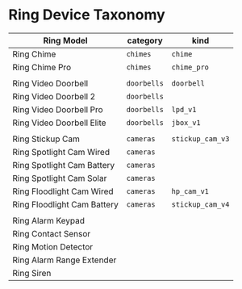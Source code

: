 # Ring Device Taxonomy

| Ring Model                  | category    | kind             |
| --------------------------- | ----------- | ---------------- |
| Ring Chime                  | `chimes`    | `chime`          |
| Ring Chime Pro              | `chimes`    | `chime_pro`      |
|                             |             |                  |
| Ring Video Doorbell         | `doorbells` | `doorbell`       |
| Ring Video Doorbell 2       | `doorbells` |                  |
| Ring Video Doorbell Pro     | `doorbells` | `lpd_v1`         |
| Ring Video Doorbell Elite   | `doorbells` | `jbox_v1`        |
|                             |             |                  |
| Ring Stickup Cam            | `cameras`   | `stickup_cam_v3` |
| Ring Spotlight Cam Wired    | `cameras`   |                  |
| Ring Spotlight Cam Battery  | `cameras`   |                  |
| Ring Spotlight Cam Solar    | `cameras`   |                  |
| Ring Floodlight Cam Wired   | `cameras`   | `hp_cam_v1`      |
| Ring Floodlight Cam Battery | `cameras`   | `stickup_cam_v4` |
|                             |             |                  |
| Ring Alarm Keypad           |             |                  |
| Ring Contact Sensor         |             |                  |
| Ring Motion Detector        |             |                  |
| Ring Alarm Range Extender   |             |                  |
| Ring Siren                  |             |                  |
